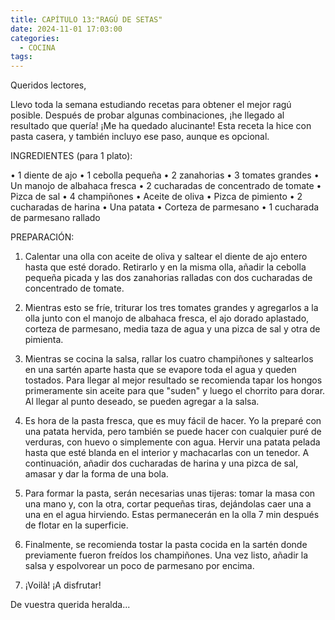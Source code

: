 ```yaml
---
title: CAPÍTULO 13:"RAGÚ DE SETAS"
date: 2024-11-01 17:03:00
categories: 
  - COCINA
tags:
---
```



Queridos lectores,

Llevo toda la semana estudiando recetas para obtener el mejor ragú posible. Después de probar 
algunas combinaciones, ¡he llegado al resultado que quería! ¡Me ha quedado alucinante! Esta 
receta la hice con pasta casera, y también incluyo ese paso, aunque es opcional.

INGREDIENTES (para 1 plato):

•	1 diente de ajo
•	1 cebolla pequeña
•	2 zanahorias
•	3 tomates grandes
•	Un manojo de albahaca fresca
•	2 cucharadas de concentrado de tomate
•	Pizca de sal
•	4 champiñones
•	Aceite de oliva
•	Pizca de pimiento
•	2 cucharadas de harina
•	Una patata
•	Corteza de parmesano
•	1 cucharada de parmesano rallado

PREPARACIÓN:

1.	Calentar una olla con aceite de oliva y saltear el diente de ajo entero hasta que esté dorado. Retirarlo y en la misma olla, añadir la cebolla pequeña picada y las dos zanahorias ralladas con dos cucharadas de concentrado de tomate.

2.	Mientras esto se fríe, triturar los tres tomates grandes y agregarlos a la olla junto con el manojo de albahaca fresca, el ajo dorado aplastado, corteza de parmesano, media taza de agua y una pizca de sal y otra de pimienta.

3.	Mientras se cocina la salsa, rallar los cuatro champiñones y saltearlos en una sartén aparte hasta que se evapore toda el agua y queden tostados. Para llegar al mejor resultado se recomienda tapar los hongos primeramente sin aceite para que "suden" y luego el chorrito para dorar. Al llegar al punto deseado, se pueden agregar a la salsa.

4.	Es hora de la pasta fresca, que es muy fácil de hacer. Yo la preparé con una patata hervida, pero también se puede hacer con cualquier puré de verduras, con huevo o simplemente con agua. Hervir una patata pelada hasta que esté blanda en el interior y machacarlas con un tenedor. A continuación, añadir dos cucharadas de harina y una pizca de sal, amasar y dar la forma de una bola.

5.	Para formar la pasta, serán necesarias unas tijeras: tomar la masa con una mano y, con la otra, cortar pequeñas tiras, dejándolas caer una a una en el agua hirviendo. Estas permanecerán en la olla 7 min después de flotar en la superficie. 

6.	Finalmente, se recomienda tostar la pasta cocida en la sartén donde previamente fueron freídos 
los champiñones. Una vez listo, añadir la salsa y espolvorear un poco de parmesano por encima.

7.	¡Voilà! ¡A disfrutar!

De vuestra querida heralda...
